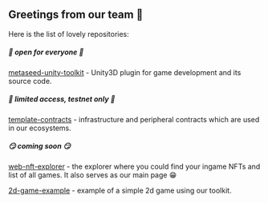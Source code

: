 ## Greetings from our team 🎉


Here is the list of lovely repositories:

##### 👐 open for everyone 👐

[metaseed-unity-toolkit](https://github.com/metaseed-project/metaseed-unity-toolkit) - Unity3D plugin for game development and its source code.

##### 🤫 limited access, testnet only 🤫

[template-contracts](https://github.com/like-in-SAO/template-contracts) - infrastructure and peripheral contracts which are used in our ecosystems.

##### 😏 coming soon 😏

[web-nft-explorer](https://github.com/like-in-SAO/web-nft-explorer) - the explorer where you could find your ingame NFTs and list of all games. 
It also serves as our main page 😁

[2d-game-example](https://github.com/like-in-SAO/2d-game-example) - example of a simple 2d game using our toolkit.

